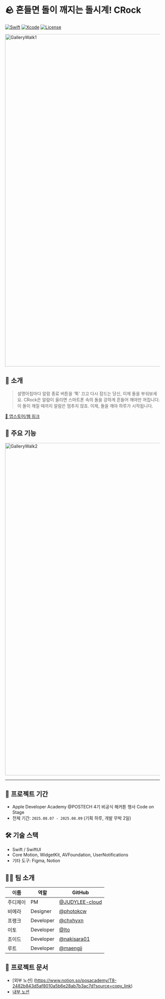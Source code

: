 # 🪨 흔들면 돌이 깨지는 돌시계! CRock
[![Swift](https://img.shields.io/badge/Swift-5.9-orange.svg)]()
[![Xcode](https://img.shields.io/badge/Xcode-15.0-blue.svg)]()
[![License](https://img.shields.io/badge/license-MIT-green.svg)]()

<img width="1920" height="1080" alt="GalleryWalk1" src="https://github.com/user-attachments/assets/a76b05b0-8395-4cfb-bbbc-dd3e9ee32990" />


## 📱 소개

> 설명아침마다 알람 종료 버튼을 ‘툭' 끄고 다시 잠드는 당신, 이제 돌을 부숴보세요. CRock은 알람이 울리면 스마트폰 속의 돌을 강하게 흔들어 깨야만 꺼집니다. 이 돌이 깨질 때까지 알람은 멈추지 않죠. 이제, 돌을 깨야 하루가 시작됩니다.

[🔗 앱스토어/웹 링크](https://example.com)

## 🌟 주요 기능
<img width="1920" height="1080" alt="GalleryWalk2" src="https://github.com/user-attachments/assets/0f334b8d-6a02-450f-a0e3-b425dc4ac58c" />

---

## 📆 프로젝트 기간
-  Apple Developer Academy @POSTECH 4기 비공식 해커톤 행사 Code on Stage 
- 전체 기간: `2025.08.07 - 2025.08.09` (기획 하루, 개발 무박 2일)


## 🛠 기술 스택

- Swift / SwiftUI
- Core Motion, WidgetKit, AVFoundation, UserNotifications
- 기타 도구: Figma, Notion


## 🧑‍💻 팀 소개

| 이름 | 역할 | GitHub |
|------|------|--------|
| 주디제이 | PM | [@JUDYLEE-cloud](https://github.com/JUDYLEE-cloud) |
| 비에라 | Designer | [@photokcw](https://github.com/photokcw) |
| 프랭크 | Developer | [@chxhyxn](https://github.com/chxhyxn) |
| 이토 | Developer | [@Ito](https://github.com/changjaemun) |
| 조이드 | Developer | [@nakisara01](https://github.com/nakisara01) |
| 루트 | Developer | [@maengjj](https://github.com/maengjj) |


## 📎 프로젝트 문서
- [외부 노션] (https://www.notion.so/posacademy/T8-2482b843d5af8010a5b6e28ab7b3ac7d?source=copy_link)
- [내부 노션](https://www.notion.so/posacademy/NO-FRANK-2482b843d5af8095b452eb262f975e8b?source=copy_link)

